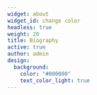 ```yaml
---
widget: about
widget_id: change color
headless: true
weight: 20
title: Biography
active: true
author: admin
design:
  background:
    color: "#000000"
    text_color_light: true
---
```


